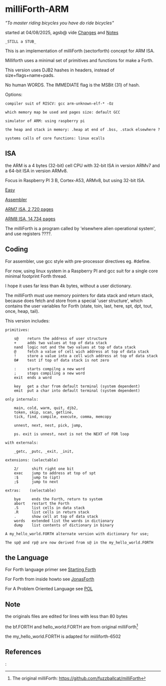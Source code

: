# milliForth-ARM

*"To master riding bicycles you have do ride bicycles"*

started at 04/08/2025, agsb@
vide [Changes](https://github.com/agsb/millifort-ARM/blob/main/docs/Changes.md) and [Notes](https://github.com/agsb/millifort-ARM/blob/main/docs/Notes.md)

    _STILL a STUB_

This is an implementation of milliForth (sectorforth) concept for ARM ISA.

Milliforth uses a minimal set of primitives and functions for make a Forth.

This version uses DJB2 hashes in headers, instead of size+flags+name+pads. 

No human WORDS. The IMMEDIATE flag is the MSBit (31) of hash.

Options:

    compiler suit of RISCV: gcc arm-unknown-elf-* -Oz

    which memory map be used and pages size: default GCC
  
    simulator of ARM: using raspberry pi
    
    the heap and stack in memory: .heap at end of .bss, .stack elsewhere ?

    systems calls of core functions: linux ecalls
    
## ISA

the ARM is a 4 bytes (32-bit) cell CPU with 32-bit ISA in version ARMv7 and a 64-bit ISA in version ARMv8.

Focus in Raspberry PI 3 B, Cortex-A53, ARMv8, but using 32-bit ISA.


[Easy](https://developer.arm.com/-/media/Arm-Developer-Community/PDF/Learn-the-Architecture/Armv8-A-Instruction-Set-Architecture.pdf)

[Assembler](https://developer.arm.com/documentation/den0013/d/Introduction-to-Assembly-Language/The-ARM-instruction-sets)

[ARM7 ISA, 2,720 pages](https://developer.arm.com/documentation/ddi0406/latest/)

[ARM8 ISA, 14,734 pages](https://developer.arm.com/documentation/ddi0487/latest/)

The milliForth is a program called by 'elsewhere alien operational system', and use registers ????. 

## Coding

For assembler, use gcc style with pre-processor directives eg. #define.

For now, using linux system in a Raspberry PI and gcc suit for a single core minimal footprint Forth thread.  

I hope it uses far less than 4k bytes, without a user dictionary.

The milliForth must use memory pointers for data stack and return stack, because does fetch and store from a special 'user structure', which contains the user variables for Forth (state, toin, last, here, spt, dpt, tout, once, heap, tail).

This version includes: 

```
primitives:

    s@    return the address of user structure
    +     adds two values at top of data stack
    nand  logic not and the two values at top of data stack
    @     fetch a value of cell wich address at top of data stack
    !     store a value into a cell wich address at top of data stack
    0#    test if top of data stack is not zero

    :     starts compilng a new word
    ;     stops compiling a new word
    exit  ends a word

    key   get a char from default terminal (system dependent)
    emit  put a char into default terminal (system dependent)
        
only internals: 
    
    main, cold, warm, quit, djb2, 
    token, skip, scan, getline, 
    tick, find, compile, execute, comma, memcopy 

    unnest, next, nest, pick, jump, 

    ps. exit is unnest, next is not the NEXT of FOR loop    

with externals:

    _getc, _putc, _exit, _init, 

extensions: (selectable)

    2/      shift right one bit
    exec    jump to address at top of spt
    :$      jump to (ipt)   
    ;$      jump to next 

extras:    (selectable)

    bye     ends the Forth, return to system
    abort   restart the Forth
    .S      list cells in data stack
    .R      list cells in return stack
    .       show cell at top of data stack
    words   extended list the words in dictionary
    dump    list contents of dictionary in binary

A my_hello_world.FORTH alternate version with dictionary for use;

The sp@ and rp@ are now derived from s@ in the my_hello_world.FORTH

```

## the Language

For Forth language primer see 
[Starting Forth](https://www.forth.com/starting-forth/)

For Forth from inside howto see
[JonasForth](http://git.annexia.org/?p=jonesforth.git;a=blob_plain;f=jonesforth.S;hb=refs/heads/master)

For A Problem Oriented Language see
[POL](https://www.forth.org/POL.pdf)

## Note

the originals files are edited for lines with less than 80 bytes

the bf.FORTH and hello_world.FORTH are from original milliForth[^1]

the my_hello_world.FORTH is adapted for miiliforth-6502

## References

[^11]: The linux ecall list: https://github.com/riscv-software-src/riscv-pk/blob/master/pk/syscall.h)
[^10]: The milliforth-6502: https://github.com/agsb/milliForth-6502/
[^1]: The original milliForth: https://github.com/fuzzballcat/milliForth 
[^2]: The inspirational sectorForth: https://github.com/cesarblum/sectorforth/
[^3]: Mind-blowing sectorLISP: https://justine.lol/sectorlisp2/, https://github.com/jart/sectorlisp
[^4]: The miniforth: https://github.com/meithecatte/miniforth
[^5]: Forth standart ANSI X3.215-1994: http://www.forth.org/svfig/Win32Forth/DPANS94.txt
[^6]: Notes and Times: https://github.com/agsb/milliForth-6502/blob/acc2f8ddc6aafb2dec6346e90f5372ee16b38c8c/docs/Notes.md
[^7]: A minimal thread code for Forth: https://github.com/agsb/immu/blob/main/The_words_in_MTC_Forth.en.pdf


:
